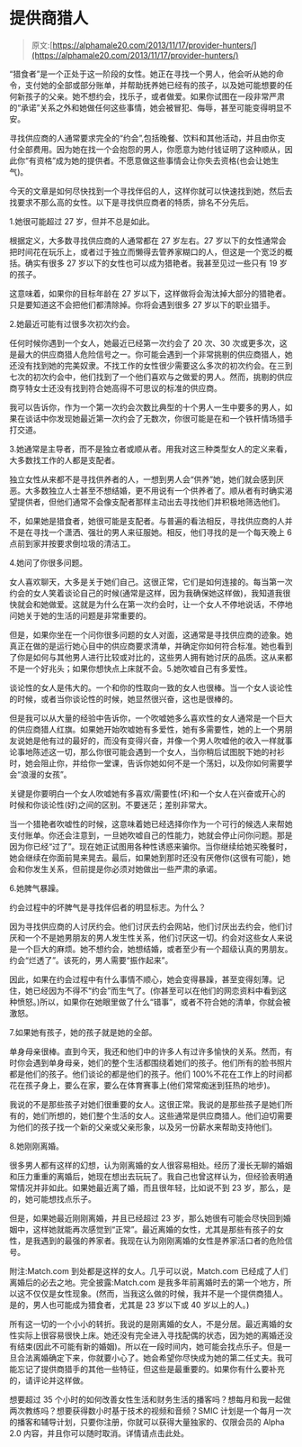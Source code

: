 # 提供商猎人

> 原文:[https://alphamale20.com/2013/11/17/provider-hunters/](https://alphamale20.com/2013/11/17/provider-hunters/)

“猎食者”是一个正处于这一阶段的女性。她正在寻找一个男人，他会听从她的命令，支付她的全部或部分账单，并帮助抚养她已经有的孩子，以及她可能想要的任何新孩子的父亲。她不想约会，找乐子，或者做爱。如果你试图在一段非常严肃的“承诺”关系之外和她做任何这些事情，她会被冒犯、侮辱，甚至可能变得明显不安。

寻找供应商的人通常要求完全的“约会”,包括晚餐、饮料和其他活动，并且由你支付全部费用。因为她在找一个会抱怨的男人，你愿意为她付钱证明了这种顺从，因此你“有资格”成为她的提供者。不愿意做这些事情会让你失去资格(也会让她生气)。

今天的文章是如何尽快找到一个寻找伴侣的人，这样你就可以快速找到她，然后去找要求不那么高的女性。以下是寻找供应商者的特质，排名不分先后。

1.她很可能超过 27 岁，但并不总是如此。

根据定义，大多数寻找供应商的人通常都在 27 岁左右。27 岁以下的女性通常会把时间花在玩乐上，或者过于独立而懒得去管养家糊口的人，但这是一个宽泛的概括。确实有很多 27 岁以下的女性也可以成为猎艳者。我甚至见过一些只有 19 岁的孩子。

这意味着，如果你的目标年龄在 27 岁以下，这样做将会淘汰掉大部分的猎艳者。只是要知道这不会把他们都清除掉。你将会遇到很多 27 岁以下的职业猎手。

2.她最近可能有过很多次初次约会。

任何时候你遇到一个女人，她最近已经第一次约会了 20 次、30 次或更多次，这是最大的供应商猎人危险信号之一。你可能会遇到一个非常挑剔的供应商猎人，她还没有找到她的完美奴隶。不找工作的女性很少需要这么多次的初次约会。在三到七次的初次约会中，他们找到了一个他们喜欢与之做爱的男人。然而，挑剔的供应商亨特女士还没有找到符合她高得不可思议的标准的供应商。

我可以告诉你，作为一个第一次约会次数比典型的十个男人一生中要多的男人，如果在谈话中你发现她最近第一次约会了无数次，你很可能是在和一个铁杆情场猎手打交道。

3.她通常是主导者，而不是独立者或顺从者。用我对这三种类型女人的定义来看，大多数找工作的人都是支配者。

独立女性从来都不是寻找供养者的人，一想到男人会“供养”她，她们就会感到厌恶。大多数独立人士甚至不想结婚，更不用说有一个供养者了。顺从者有时确实渴望提供者，但他们通常不会像支配者那样主动出去寻找他们并积极地筛选他们。

不，如果她是猎食者，她很可能是支配者。与普遍的看法相反，寻找供应商的人并不是在寻找一个潇洒、强壮的男人来征服她。相反，他们寻找的是一个每天晚上 6 点前到家并按要求倒垃圾的清洁工。

4.她问了你很多问题。

女人喜欢聊天，大多是关于她们自己。这很正常，它们是如何连接的。每当第一次约会的女人笑着谈论自己的时候(通常是这样，因为我确保她这样做)，我知道我很快就会和她做爱。这就是为什么在第一次约会时，让一个女人不停地说话，不停地问她关于她的生活的问题是非常重要的。

但是，如果你坐在一个问你很多问题的女人对面，这通常是寻找供应商的迹象。她真正在做的是运行她心目中的供应商要求清单，并确定你如何符合标准。她也看到了你是如何与其他男人进行比较或对比的，这些男人拥有她讨厌的品质。这从来都不是一个好兆头；如果你想快点上床就不会。5.她吹嘘自己有多爱性。

谈论性的女人是伟大的。一个和你的性取向一致的女人也很棒。当一个女人谈论性的时候，或者当你谈论性的时候，她显然很兴奋，这也是很棒的。

但是我可以从大量的经验中告诉你，一个吹嘘她多么喜欢性的女人通常是一个巨大的供应商猎人红旗。如果她开始吹嘘她有多爱性，她有多需要性，她的上一个男朋友说她是他有过的最好的，而没有变得兴奋，并像一个男人吹嘘他的收入一样就事论事地陈述这一切，那么你很可能会遇到一个女人，当你稍后试图脱下她的衬衫时，她会阻止你，并给你一堂课，告诉你她如何不是一个荡妇，以及你如何需要学会“浪漫的女孩”。

关键是你要明白一个女人吹嘘她有多喜欢/需要性(坏)和一个女人在兴奋或开心的时候和你谈论性(好)之间的区别。不要迷茫；差别非常大。

当一个猎艳者吹嘘性的时候，这意味着她已经选择你作为一个可行的候选人来帮她支付账单。你还会注意到，一旦她吹嘘自己的性能力，她就会停止问你问题。那是因为你已经“过了”。现在她正试图用各种性诱惑来骗你。当你继续给她买晚餐时，她会继续在你面前晃来晃去。最后，如果她到那时还没有厌倦你(这很有可能)，她会和你发生关系，但前提是你必须对她做出一些严肃的承诺。

6.她脾气暴躁。

约会过程中的坏脾气是寻找伴侣者的明显标志。为什么？

因为寻找供应商的人讨厌约会。他们讨厌去约会网站，他们讨厌出去约会，他们讨厌和一个不是她男朋友的男人发生性关系，他们讨厌这一切。约会对这些女人来说是一个巨大的麻烦。她不想约会，她想结婚，或者至少有一个超级认真的男朋友。约会“烂透了”。该死的，男人需要“振作起来”。

因此，如果在约会过程中有什么事情不顺心，她会变得暴躁，甚至变得刻薄。记住，她已经因为不得不“约会”而生气了。(你甚至可以在他们的网恋资料中看到这种愤怒。)所以，如果你在她眼里做了什么“错事”，或者不符合她的清单，你就会被激怒。

7.如果她有孩子，她的孩子就是她的全部。

单身母亲很棒。直到今天，我还和他们中的许多人有过许多愉快的关系。然而，有时你会遇到单身母亲，她们的整个生活都围绕着她们的孩子。他们所有的脸书照片都是他们的孩子。他们谈论的都是他们的孩子。他们 100%不花在工作上的时间都花在孩子身上，要么在家，要么在体育赛事上(他们常常痴迷到狂热的地步)。

我说的不是那些孩子对她们很重要的女人。这很正常。我说的是那些孩子是她们所有的，她们所想的，她们整个生活的女人。这些通常是供应商猎人。他们迫切需要为他们的孩子找一个新的父亲或父亲形象，以及另一份薪水来帮助支持他们。

8.她刚刚离婚。

很多男人都有这样的幻想，认为刚离婚的女人很容易相处。经历了漫长无聊的婚姻和压力重重的离婚后，她现在想出去玩玩了。我自己也曾这样认为，但经验表明通常情况并非如此。如果她最近离了婚，而且很年轻，比如说不到 23 岁，那么，是的，她可能想找点乐子。

但是，如果她最近刚刚离婚，并且已经超过 23 岁，那么她很有可能会尽快回到婚姻中，这样她就能再次感觉到“正常”。最近离婚的女性，尤其是那些有孩子的女性，是我遇到的最强的养家者。我现在认为刚刚离婚的女性是养家活口者的危险信号。

附注:Match.com 到处都是这样的女人。几乎可以说，Match.com 已经成了人们离婚后的必去之地。完全披露:Match.com 是我多年前离婚时去的第一个地方，所以这不仅仅是女性现象。(然而，当我这么做的时候，我并不是一个提供商猎人。是的，男人也可能成为猎食者，尤其是 23 岁以下或 40 岁以上的人。)

所有这一切的一个小小的转折。我说的是刚离婚的女人，不是分居。最近离婚的女性实际上很容易很快上床。她还没有完全进入寻找配偶的状态，因为她的离婚还没有结束(因此不可能有新的婚姻)。所以在一段时间内，她可能会找点乐子。但是一旦合法离婚确定下来，你就要小心了。她会希望你尽快成为她的第二任丈夫。我可能忘记了提供商猎手的其他一些特征，但这些是最重要的。如果你有什么要补充的，请评论并这样做。

想要超过 35 个小时的如何改善女性生活和财务生活的播客吗？想每月和我一起做两次教练吗？想要获得数小时基于技术的视频和音频？SMIC 计划是一个每月一次的播客和辅导计划，只要你注册，你就可以获得大量独家的、仅限会员的 Alpha 2.0 内容，并且你可以随时取消。详情请点击此处。